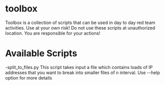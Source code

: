 # toolbox
Toolbox is a collection of scripts that can be used in day to day red team activities. Use at your own risk! Do not use these scripts at unauthorized location. You are responsible for your actions!

# Available Scripts
-split_to_files.py
 This script takes input a file which contains loads of IP addresses that you want to break into smaller files of n interval. Use --help option for more details 
